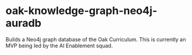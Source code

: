 # oak-knowledge-graph-neo4j-auradb
Builds a Neo4j graph database of the Oak Curriculum. This is currently an MVP being led by the AI Enablement squad.
